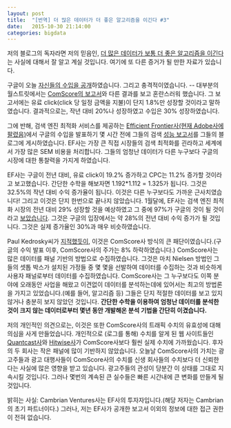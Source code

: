 ```yaml
---
layout: post
title:  "[번역] 더 많은 데이터가 더 좋은 알고리즘을 이긴다 #3"
date:   2015-10-30 21:14:00
categories: bigdata
---
```


저의 블로그의 독자라면 저의 믿음인, [더 많은 데이터가 보통 더 좋은 알고리즘을 이긴다](http://anand.typepad.com/datawocky/2008/03/more-data-usual.html)는 사실에 대해서 잘 알고
계실 것입니다. 여기에 또 다른 증거가 될 만한 자료가 있습니다.

구글이 오늘 [자신들의 수입을 공개](https://biz.yahoo.com/bw/080417/20080417006199.html?.v=1)하였습니다. 그리고 충격적이였습니다.
-- 대부분의 월스트릿에서는 [ComScore의 보고서](http://money.cnn.com/news/newsfeeds/articles/djf500/200804160110DOWJONESDJONLINE000025_FORTUNE5.htm)와
다른 결과를 보고 혼란스러워 했습니다. 그 보고서에는 유료 click(click 당 일정 금액을 지불)이 단지
1.8%만 성장할 것이라고 말하였습니다. 결과적으로는, 작년 대비 20%나 성장하였고 수입은 30%
성장하였습니다.

그에 반해, 검색 엔진 최적화 서비스를 제공하는 [Efficient Frontier사(현재 Adobe사에 팔렸음)](http://www.efrontier.com/)에서 구글의 수입을 발표하기 몇 시간 전에 그들의 검색 [성능 보고서](http://blog.efrontier.com/insights/2008/04/search-engine-p.html)를 그들의 블로그에
게시하였습니다. EF사는 가장 큰 직접 시장들의 검색 최적화를 괸라하고 세계에서 가장 많은 SEM 비용을
처리합니다. 그들의 엄청난 데이터가 다른 누구보다 구글의 시장에 대한 통찰력을 가지게 하였습니다.

EF사는 구글이 전년 대비, 유료 click이 19.2% 증가하고 CPC는 11.2% 증가할 것이라고 보고했습니다.
간단한 수학을 해보자면 1.192*1.112 = 1.325가 됩니다. 그것은 32.5%의 작년 대비 수익 증가율이 됩니다.
이것은 다른 누구보다도 가까운 근사치였습니다! 그리고 이것은 단지 한번으로 끝나지 않았습니다.
1월달에, EF사는 검색 엔진 최적화 시장의 전년 대비 29% 성장할 것을 예상하였고 그 중에 97%가 구글의
것이 될 것이라고 [보았습니다](http://blog.efrontier.com/insights/2008/01/search-engine-p.html).
그것은 구글의 입장에서는 약 28%의 전년 대비 수익 증가가 될 것입니다. 그것은 실제 증가율인 30%과 매우
비슷하였습니다.

Paul Kedrosky씨가 [지적했듯이](http://paul.kedrosky.com/archives/2008/04/17/why_was_everyon.html),
이것은 ComScore사 방식의 큰 패단이였습니다.(구글의 수익 발표 이후, ComScore사의 주가는 8%
하락하였습니다.) ComScore사는 많은 데이터를 패널 기반의 방법으로 수집하였습니다. 그것은 마치 Nielsen
방법인 그들의 셋톱 박스가 설치된 가정들 중 몇 몇을 선발하여 데이터를 수집하는 것과 비슷하게 사용자
패널로부터 데이터를 수집하였습니다. ComScore사는 그 누구보다도 이쪽 분야에 오래동안 사업을 해왔고
이견없이 데이터를 분석하는데에 있어서는 최고의 방법론을 가지고 있었습니다.(예를 들어, 알고리즘 등)
그들은 단지 적절한 데이터를 보고 있지 않거나 충분히 보지 않았던 것입니다. **간단한 수학을 이용하여
엄청난 데이터를 분석한 것이 크지 않는 데이터로부터 몇년 동안 개발해온 분석 기법을 간단히
이겼습니다.**

저의 개인적인 의견으로는, 이것은 또한 ComScore사의 트래픽 수치의 유효성에 대해 의심을 사게
만들었습니다. 개인적으로 (로그를 통해) 수치를 알게 된 웹 사이트들인
[Quantcast사](http://www.quantcast.com/)와 [Hitwise사](http://hitwise.com/)가 ComScore사보다 훨씬
실제 수치에 가까웠습니다. 후자의 두 회사는 작은 패널에 많이 기반하지 않았습니다. 오늘날 ComScore사의
가치는 광고주들과 광고 대행사들이 ComScore사의 수치를 신생 회사들의 수치보다 더 신뢰한다는 사실에
많은 영향을 받고 있습니다. 광고주들의 관성이 당분간 이 상태를 그대로 지속시킬 것입니다. 그러나
몇번의 계속된 큰 실수들은 빠른 시간내에 큰 변화를 만들게 될 것입니다.

밝히는 사실: Cambrian Ventures사는 EF사의 투자자입니다.(해당 저자는 Cambrian의 초기 파트너이다.)
그러나, 저는 EF사가 공개한 보고서 이외의 정보에 대한 접근 권한이 전혀 없습니다.
